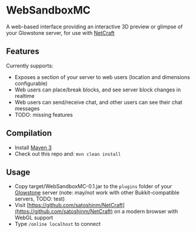 # WebSandboxMC

A web-based interface providing an interactive 3D preview or glimpse of your Glowstone server, for use with [NetCraft](https://github.com/satoshinm/NetCraft)

## Features
Currently supports:

* Exposes a section of your server to web users (location and dimensions configurable)
* Web users can place/break blocks, and see server block changes in realtime
* Web users can send/receive chat, and other users can see their chat messages
* TODO: missing features

## Compilation
* Install [Maven 3](http://maven.apache.org/download.html)
* Check out this repo and: `mvn clean install`

## Usage
* Copy target/WebSandboxMC-0.1.jar to the `plugins` folder of your [Glowstone](https://www.glowstone.net) server (note: may/not work with other Bukkit-compatible servers, TODO: test)
* Visit [https://github.com/satoshinm/NetCraft](https://github.com/satoshinm/NetCraft) on a modern browser with WebGL support
* Type `/online localhost` to connect

